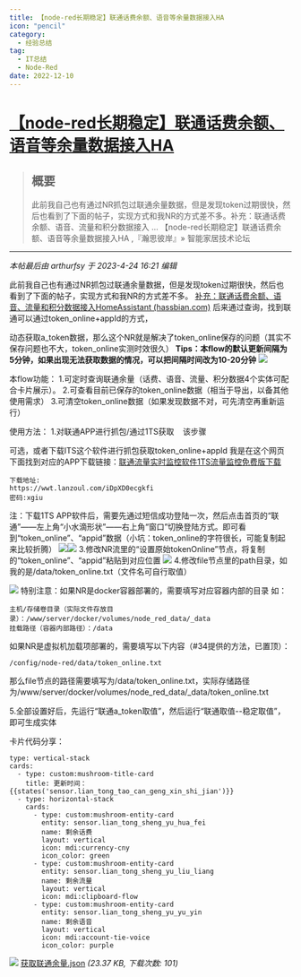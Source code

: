 ```yaml
---
title: 【node-red长期稳定】联通话费余额、语音等余量数据接入HA 
icon: "pencil"
category:
  - 经验总结
tag:
  - IT总结
  - Node-Red
date: 2022-12-10
---
```

# [【node-red长期稳定】联通话费余额、语音等余量数据接入HA ](https://bbs.hassbian.com/thread-20040-1-1.html)

> ## 概要
>
> 此前我自己也有通过NR抓包过联通余量数据，但是发现token过期很快，然后也看到了下面的帖子，实现方式和我NR的方式差不多。补充：联通话费余额、语音、流量和积分数据接入 ... 【node-red长期稳定】联通话费余额、语音等余量数据接入HA ,『瀚思彼岸』» 智能家居技术论坛

---

_本帖最后由 arthurfsy 于 2023-4-24 16:21 编辑_

此前我自己也有通过NR抓包过联通余量数据，但是发现token过期很快，然后也看到了下面的帖子，实现方式和我NR的方式差不多。
[补充：联通话费余额、语音、流量和积分数据接入HomeAssistant  (hassbian.com)](https://bbs.hassbian.com/thread-18940-1-1.html)
后来通过查询，找到联通可以通过token\_online+appId的方式，

动态获取a\_token数据，那么这个NR就是解决了token\_online保存的问题（其实不保存问题也不大，token\_online实测时效很久）
**Tips：本flow的默认更新间隔为5分钟，如果出现无法获取数据的情况，可以把间隔时间改为10-20分钟** ![](https://attachment.hasstatic.com/forum/202303/14/143425pkn9ub5rnr6ruhn5.jpg)

本flow功能：
1.可定时查询联通余量（话费、语音、流量、积分数据4个实体可配合卡片展示）。
2.可查看目前已保存的token\_online数据（相当于导出，以备其他使用需求）
3.可清空token\_online数据（如果发现数据不对，可先清空再重新运行）

使用方法：
1.对联通APP进行抓包/通过1TS获取
   该步骤

可选，或者下载ITS这个软件进行抓包获取token\_online+appId
我是在这个网页下面找到对应的APP下载链接：[联通流量实时监控软件1TS流量监控免费版下载](https://www.xgiu.com/llljk_1st)

```
下载地址:
https://wwt.lanzoul.com/iDpXD0ecgkfi
密码:xgiu
```

注：下载1TS APP软件后，需要先通过短信成功登陆一次，然后点击首页的“联通”——左上角“小水滴形状”——右上角“窗口”切换登陆方式。即可看到“token\_online”、“appid”数据（小坑：token\_online的字符很长，可能复制起来比较折腾）
 ![](https://www.hasstatic.com/image/common/none.gif)![](https://www.hasstatic.com/image/common/none.gif)
3.修改NR流里的“设置原始tokenOnline”节点，将复制的“token\_online”、“appid”粘贴到对应位置 ![](https://www.hasstatic.com/image/common/none.gif)
4.修改file节点里的path目录，如我的是/data/token\_online.txt（文件名可自行取值）

![](https://www.hasstatic.com/image/common/none.gif)
特别注意：如果NR是docker容器部署的，需要填写对应容器内部的目录
如：

```
主机/存储卷目录（实际文件存放目录）：/www/server/docker/volumes/node_red_data/_data
挂载路径（容器内部路径）：/data
```

如果NR是虚拟机加载项部署的，需要填写以下内容（#34提供的方法，已置顶）：

```
/config/node-red/data/token_online.txt
```

那么file节点的路径需要填写为/data/token\_online.txt，实际存储路径为/www/server/docker/volumes/node\_red\_data/\_data/token\_online.txt

5.全部设置好后，先运行“联通a\_token取值”，然后运行“联通取值--稳定取值”，即可生成实体

卡片代码分享：

```
type: vertical-stack
cards:
  - type: custom:mushroom-title-card
    title: 更新时间： {{states('sensor.lian_tong_tao_can_geng_xin_shi_jian')}}
  - type: horizontal-stack
    cards:
      - type: custom:mushroom-entity-card
        entity: sensor.lian_tong_sheng_yu_hua_fei
        name: 剩余话费
        layout: vertical
        icon: mdi:currency-cny
        icon_color: green
      - type: custom:mushroom-entity-card
        entity: sensor.lian_tong_sheng_yu_liu_liang
        name: 剩余流量
        layout: vertical
        icon: mdi:clipboard-flow
      - type: custom:mushroom-entity-card
        entity: sensor.lian_tong_sheng_yu_yu_yin
        name: 剩余语音
        layout: vertical
        icon: mdi:account-tie-voice
        icon_color: purple
```

 ![](https://www.hasstatic.com/image/filetype/unknown.gif) [获取联通余量.json](https://bbs.hassbian.com/forum.php?mod=attachment&aid=NDYyNzN8YjEzMDI4YmZ8MTY5NDcwMjI2NHw1NzI4M3wyMDA0MA%3D%3D) _(23.37 KB, 下载次数: 101)_
